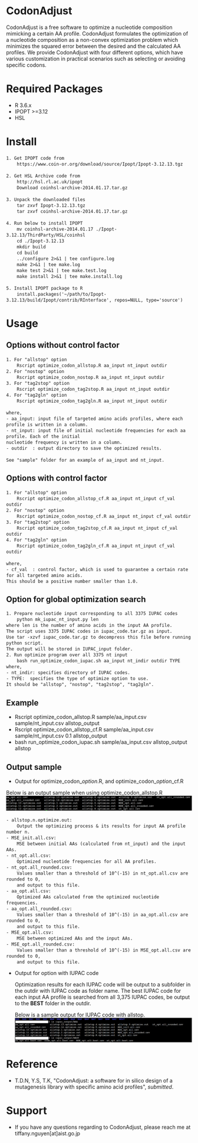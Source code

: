 # CodonAdjust
CodonAdjust is a free software to optimize a nucleotide composition mimicking a certain AA profile. CodonAdjust formulates the optimization of a nucleotide composition as a non-convex optimization problem which minimizes the squared error between the desired and the calculated AA profiles. We provide CodonAdjust with four different options, which have various customization in practical scenarios such as selecting or avoiding specific codons.

# Required Packages ############################
* R 3.6.x
* IPOPT  >=3.12
* HSL

# Install ######################################
	1. Get IPOPT code from
		https://www.coin-or.org/download/source/Ipopt/Ipopt-3.12.13.tgz

	2. Get HSL Archive code from 
		http://hsl.rl.ac.uk/ipopt
		Download coinhsl-archive-2014.01.17.tar.gz
	
	3. Unpack the downloaded files
		tar zxvf Ipopt-3.12.13.tgz
		tar zxvf coinhsl-archive-2014.01.17.tar.gz
		
	4. Run below to install IPOPT
		mv coinhsl-archive-2014.01.17 ./Ipopt-3.12.13/ThirdParty/HSL/coinhsl
		cd ./Ipopt-3.12.13
		mkdir build
		cd build
		../configure 2>&1 | tee configure.log
		make 2>&1 | tee make.log
		make test 2>&1 | tee make.test.log
		make install 2>&1 | tee make.install.log
	
	5. Install IPOPT package to R
		install.packages('~/path/to/Ipopt-3.12.13/build/Ipopt/contrib/RInterface', repos=NULL, type='source')

# Usage
## Options without control factor
	1. For "allstop" option
		Rscript optimize_codon_allstop.R aa_input nt_input outdir
	2. For "nostop" option
		Rscript optimize_codon_nostop.R aa_input nt_input outdir
	3. For "tag2stop" option
		Rscript optimize_codon_tag2stop.R aa_input nt_input outdir
	4. For "tag2gln" option
		Rscript optimize_codon_tag2gln.R aa_input nt_input outdir

	where,
	- aa_input: input file of targeted amino acids profiles, where each profile is written in a column.
	- nt_input: input file of initial nucleotide frequencies for each aa profile. Each of the initial 
	nucleotide frequency is written in a column.
	- outdir  : output directory to save the optimized results.

	See "sample" folder for an example of aa_input and nt_input.
	
## Options with control factor
	1. For "allstop" option
		Rscript optimize_codon_allstop_cf.R aa_input nt_input cf_val outdir
	2. For "nostop" option
		Rscript optimize_codon_nostop_cf.R aa_input nt_input cf_val outdir
	3. For "tag2stop" option
		Rscript optimize_codon_tag2stop_cf.R aa_input nt_input cf_val outdir
	4. For "tag2gln" option
		Rscript optimize_codon_tag2gln_cf.R aa_input nt_input cf_val outdir
		
	where,
	- cf_val  : control factor, which is used to guarantee a certain rate for all targeted amino acids.
	This should be a positive number smaller than 1.0.
	
## Option for global optimization search
	1. Prepare nucleotide input corresponding to all 3375 IUPAC codes
		python mk_iupac_nt_input.py len
	where len is the number of amino acids in the input AA profile.
	The script uses 3375 IUPAC codes in iupac_code.tar.gz as input.
	Use tar -xzvf iupac_code.tar.gz to decompress this file before running python script.
	The output will be stored in IUPAC_input folder.
	2. Run optimize program over all 3375 nt input
		bash run_optimize_codon_iupac.sh aa_input nt_indir outdir TYPE
	where,
	- nt_indir: specifies directory of IUPAC codes. 
	- TYPE:  specifies the type of optimize option to use. 
	It should be "allstop", "nostop", "tag2stop", "tag2gln".
		
## Example
* Rscript optimize_codon_allstop.R sample/aa_input.csv sample/nt_input.csv allstop_output
* Rscript optimize_codon_allstop_cf.R sample/aa_input.csv sample/nt_input.csv 0.1 allstop_output
* bash run_optimize_codon_iupac.sh sample/aa_input.csv allstop_output allstop

## Output sample
* Output for optimize_codon_*option*.R, and optimize_codon_*option*_cf.R

Below is an output sample when using optimize_codon_allstop.R
![output_sample](/img/CodonAdjust_output_sample.png)

	- allstop.n.optimize.out:
		Output the optimizing process & its results for input AA profile number n.
	- MSE_init.all.csv:
		MSE between initial AAs (calculated from nt_input) and the input AAs.
	- nt_opt.all.csv:
		Optimized nucleotide frequencies for all AA profiles.
	- nt_opt.all_rounded.csv:
		Values smaller than a threshold of 10^(-15) in nt_opt.all.csv are rounded to 0,
		and output to this file.
	- aa_opt.all.csv:
		Optimized AAs calculated from the optimized nucleotide frequencies.
	- aa_opt.all_rounded.csv:
		Values smaller than a threshold of 10^(-15) in aa_opt.all.csv are rounded to 0,
		and output to this file.
	- MSE_opt.all.csv:
		MSE between optimized AAs and the input AAs.
	- MSE_opt.all_rounded.csv:
		Values smaller than a threshold of 10^(-15) in MSE_opt.all.csv are rounded to 0,
		and output to this file.

* Output for option with IUPAC code

	Optimization results for each IUPAC code will be output to a subfolder in the outdir with  IUPAC code as folder name. The best IUPAC code for each input AA profile is searched from all 3,375 IUPAC codes, be output to the **BEST** folder in the outdir.

	Below is a sample output for IUPAC code with allstop.
	![iupac_sample](/img/CodonAdjust_iupac_sample.png)
		
# Reference
* T.D.N, Y.S, T.K, "CodonAdjust: a software for in silico design of a mutagenesis library with specific amino acid profiles", *submitted*.

# Support
* If you have any questions regarding to CodonAdjust, please reach me at tiffany.nguyen[at]aist.go.jp
